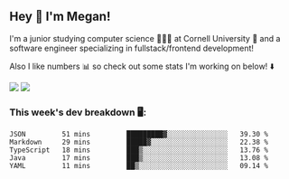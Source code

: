 ## Hey 👋 I'm Megan! 
I'm a junior studying computer science 👩🏻‍💻 at Cornell University 🐻 and a software engineer specializing in fullstack/frontend development!

Also I like numbers 📊 so check out some stats I'm working on below! ⬇️

<img src="https://github-readme-stats.vercel.app/api?username=meganyin13&show_icons=true&hide=stars&count_private=true" />

<img src="https://github-readme-stats.vercel.app/api/top-langs/?username=meganyin13&layout=compact&hide=Jupyter%20Notebook" />

### This week's dev breakdown 🖥:
<!--START_SECTION:waka-->
```text
JSON         51 mins         █████████▓░░░░░░░░░░░░░░░   39.30 % 
Markdown     29 mins         █████▓░░░░░░░░░░░░░░░░░░░   22.38 % 
TypeScript   18 mins         ███▒░░░░░░░░░░░░░░░░░░░░░   13.76 % 
Java         17 mins         ███▒░░░░░░░░░░░░░░░░░░░░░   13.08 % 
YAML         11 mins         ██▒░░░░░░░░░░░░░░░░░░░░░░   09.14 % 
```
<!--END_SECTION:waka-->